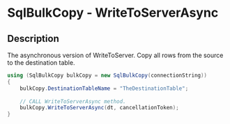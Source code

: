# SqlBulkCopy - WriteToServerAsync

## Description

The asynchronous version of WriteToServer. Copy all rows from the source to the destination table.

```csharp
using (SqlBulkCopy bulkCopy = new SqlBulkCopy(connectionString))
{
    bulkCopy.DestinationTableName = "TheDestinationTable";
    
    // CALL WriteToServerAsync method.
    bulkCopy.WriteToServerAsync(dt, cancellationToken);
}
```